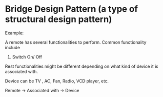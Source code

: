 Bridge Design Pattern (a type of structural design pattern)
================================================================

Example:

A remote has several functionalities to perform. Common functionality include
1) Switch On/ Off

Rest functionalities might be different depending on what kind of device it is associated with.

Device can be TV , AC, Fan, Radio, VCD player, etc.

Remote -> Associated with -> Device
